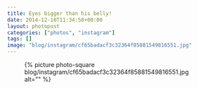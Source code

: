 ```yaml
---
title: Eyes bigger than his belly!
date: 2014-12-10T11:34:58+00:00
layout: photopost
categories: ["photos", "instagram"]
tags: []
image: "blog/instagram/cf65badacf3c32364f85881549816551.jpg"
---
```


<figure class="photo photo--square">
  {% picture photo-square blog/instagram/cf65badacf3c32364f85881549816551.jpg alt="" %}
</figure>


